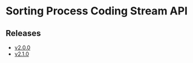 # Sorting Process Coding Stream API

## Releases

- [v2.0.0](https://TechSysApi.github.io/sorting-process-coding-stream-api-dist/v2.0.0/ui/?url=../complete-api.yaml)
- [v2.1.0](https://TechSysApi.github.io/sorting-process-coding-stream-api-dist/v2.1.0/ui/?url=../complete-api.yaml)
